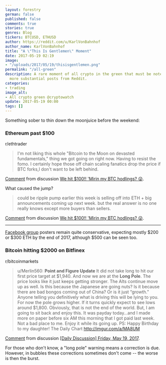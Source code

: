 ```yaml
---
layout: forestry
german: false
published: false
comments: true
stories: true
genres: Blog
tickers: BTCUSD, ETHUSD
author: https://reddit.com/u/KarlVonBahnhof
author_name: KarlVonBahnhof
title: "A \"This Is Gentlemen\" Moment"
date: 2017-05-19 02:19
image:
- "/uploads/2017/05/19/thisisgentlemen.png"
permalink: "/all-green"
description: A rare moment of all crypto in the green that must be noted, plus some
  more substantial posts from Reddit.
categories:
- trading
image_alt:
- All crypto green @cryptowatch
update: 2017-05-19 00:00
tags: []
---
```

Something sober to thin down the moonjuice before the weekend:

### Ethereum past $100

r/ethtrader

> I'm not liking this whole "Bitcoin to the Moon on devasted fundamentals," thing we got going on right now. Having to resist the fomo.
I certainly hope those off chain scaling fanatics drop the price if BTC forks,I don't want to be left behind.

<div class="reddit-embed" data-embed-media="www.redditmedia.com" data-embed-parent="false" data-embed-live="false" data-embed-uuid="ba94139b-7ccb-4cc3-93bc-42da8a30efa1" data-embed-created="2017-05-19T12:12:38.822Z"><a href="https://www.reddit.com/r/ethtrader/comments/6c0opi/we_hit_100_mirin_my_btc_hodlings/dhrcy8s/">Comment</a> from discussion <a href="https://www.reddit.com/r/ethtrader/comments/6c0opi/we_hit_100_mirin_my_btc_hodlings/">We hit $100!! &#x27;Mirin my BTC hodlings? 😜</a>.</div>

What caused the jump?

> could be ripple pump earlier this week is selling off into ETH + big announcements coming up next week.
but the real answer is no one really knows except more buyers than sellers.

<div class="reddit-embed" data-embed-media="www.redditmedia.com" data-embed-parent="false" data-embed-live="false" data-embed-uuid="0fbdf20c-6593-469c-a796-129e21884251" data-embed-created="2017-05-19T12:14:01.121Z"><a href="https://www.reddit.com/r/ethtrader/comments/6c0opi/we_hit_100_mirin_my_btc_hodlings/dhr5ms4/">Comment</a> from discussion <a href="https://www.reddit.com/r/ethtrader/comments/6c0opi/we_hit_100_mirin_my_btc_hodlings/">We hit $100!! &#x27;Mirin my BTC hodlings? 😜</a>.</div>

_____________________

[Facebook group](https://www.facebook.com/groups/Ethereum/) posters remain quite conservative, expecting mostly $200 or $300 ETH by the end of 2017, although $500 can be seen too.


### Bitcoin hitting $2000 on Bitfinex

r/bitcoinmarkets

> u/Merlin560: **Point and Figure Update**
It did not take long to hit our first price target at $1,940. And now we are at the **Long Pole**.
The price looks like it just keeps getting stronger. The Alts continue move up as well. Is this because the Japanese are going nuts? Is it because there are bad bongos coming out of China? Or is it just “growth.”
Anyone telling you definitively what is driving this will be lying to you.
For now the pole grows higher. If it turns quickly expect to see lows around $1,800. Obviously, that is not the end of the world.
But, I am going to sit back and enjoy this. It was payday today…and I made more on paper before six AM this morning that I got paid last week. Not a bad place to me.
Enjoy it while its going up.
PS: Happy Birthday to my daughter!
The Daily Chart http://imgur.com/a/MA8UM


<div class="reddit-embed" data-embed-media="www.redditmedia.com" data-embed-parent="false" data-embed-live="false" data-embed-uuid="c46c276e-da5f-45f8-9339-6fda983100cb" data-embed-created="2017-05-19T12:01:28.838Z"><a href="https://www.reddit.com/r/BitcoinMarkets/comments/6c1eim/daily_discussion_friday_may_19_2017/dhrh84o/">Comment</a> from discussion <a href="https://www.reddit.com/r/BitcoinMarkets/comments/6c1eim/daily_discussion_friday_may_19_2017/">[Daily Discussion] Friday, May 19, 2017</a>.</div>

For those who don't know, a "long pole" warning means a correction is due. However, in bubbles these corrections sometimes don't come -- the worse is then the burst.
